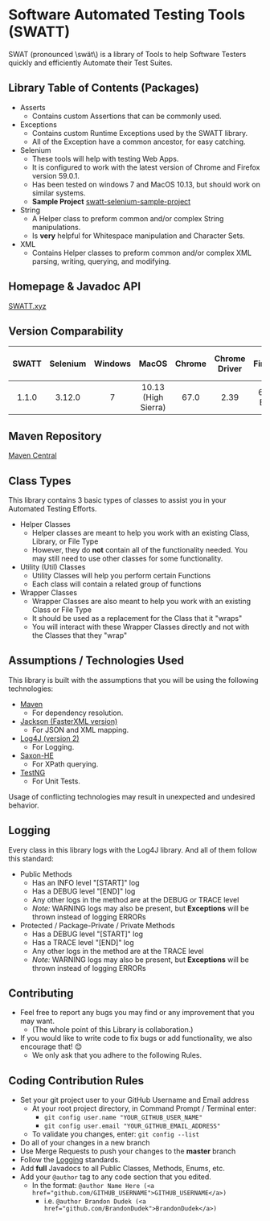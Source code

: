 # Software Automated Testing Tools (SWATT)
SWAT (pronounced \\swät\\) is a library of Tools to help Software Testers quickly and efficiently Automate their Test Suites.

## Library Table of Contents (Packages)
* Asserts
  * Contains custom Assertions that can be commonly used.
* Exceptions
  * Contains custom Runtime Exceptions used by the SWATT library.
  * All of the Exception have a common ancestor, for easy catching. 
* Selenium
  * These tools will help with testing Web Apps.
  * It is configured to work with the latest version of Chrome and Firefox version 59.0.1.
  * Has been tested on windows 7 and MacOS 10.13, but should work on similar systems.
  * **Sample Project** [swatt-selenium-sample-project](https://github.com/BrandonDudek/swatt-selenium-sample-project)
* String
  * A Helper class to preform common and/or complex String manipulations.
  * Is **very** helpful for Whitespace manipulation and Character Sets.
* XML
  * Contains Helper classes to preform common and/or complex XML parsing, writing, querying, and modifying.

## Homepage & Javadoc API
[SWATT.xyz](https://swatt.xyz)

## Version Comparability
|SWATT|Selenium|Windows|MacOS|Chrome|Chrome Driver|Firefox|Gecko (FF) Driver|IE|IE Driver|
|:---:|:---:|:---:|:---:|:---:|:---:|:---:|:---:|:---:|:---:|
|1.1.0|3.12.0|7|10.13 (High Sierra)|67.0|2.39|60.0 ESR|0.20.1|11|3.12|

## Maven Repository
[Maven Central](https://mvnrepository.com/artifact/xyz.swatt)

## Class Types
This library contains 3 basic types of classes to assist you in your Automated Testing Efforts.
* Helper Classes
  * Helper classes are meant to help you work with an existing Class, Library, or File Type
  * However, they do **not** contain all of the functionality needed. You may still need to use other classes for 
  some functionality.
* Utility (Util) Classes
  * Utility Classes will help you perform certain Functions
  * Each class will contain a related group of functions 
* Wrapper Classes
  * Wrapper Classes are also meant to help you work with an existing Class or File Type
  * It should be used as a replacement for the Class that it "wraps"
  * You will interact with these Wrapper Classes directly and not with the Classes that they "wrap"
  
## Assumptions / Technologies Used
This library is built with the assumptions that you will be using the following technologies:
* [Maven](https://maven.apache.org/)
  * For dependency resolution. 
* [Jackson (FasterXML version)](https://github.com/FasterXML/jackson)
  * For JSON and XML mapping.
* [Log4J (version 2)](https://logging.apache.org/log4j/2.x/)
  * For Logging.
* [Saxon-HE](http://saxon.sourceforge.net/)
  * For XPath querying.
* [TestNG](http://testng.org/)
  * For Unit Tests.

Usage of conflicting technologies may result in unexpected and undesired behavior.

## Logging
Every class in this library logs with the Log4J library.
And all of them follow this standard:
* Public Methods
  * Has an INFO level "[START]" log
  * Has a DEBUG level "[END]" log
  * Any other logs in the method are at the DEBUG or TRACE level
  * _Note:_ WARNING logs may also be present, but **Exceptions** will be thrown instead of logging ERRORs
* Protected / Package-Private / Private Methods
  * Has a DEBUG level "[START]" log
  * Has a TRACE level "[END]" log
  * Any other logs in the method are at the TRACE level
  * _Note:_ WARNING logs may also be present, but **Exceptions** will be thrown instead of logging ERRORs

## Contributing
* Feel free to report any bugs you may find or any improvement that you may want.
  * (The whole point of this Library is collaboration.)
* If you would like to write code to fix bugs or add functionality, we also encourage that! 😊
  * We only ask that you adhere to the following Rules.

## Coding Contribution Rules
* Set your git project user to your GitHub Username and Email address
  * At your root project directory, in Command Prompt / Terminal enter:
    * `git config user.name "YOUR_GITHUB_USER_NAME"`
    * `git config user.email "YOUR_GITHUB_EMAIL_ADDRESS"`
  * To validate you changes, enter: `git config --list`
* Do all of your changes in a new branch
* Use Merge Requests to push your changes to the **master** branch
* Follow the [Logging](#logging) standards.
* Add **full** Javadocs to all Public Classes, Methods, Enums, etc.
* Add your `@author` tag to any code section that you edited.
  * In the format: `@author Name Here (<a href="github.com/GITHUB_USERNAME">GITHUB_USERNAME</a>)`
    * i.e. `@author Brandon Dudek (<a href="github.com/BrandonDudek">BrandonDudek</a>)`